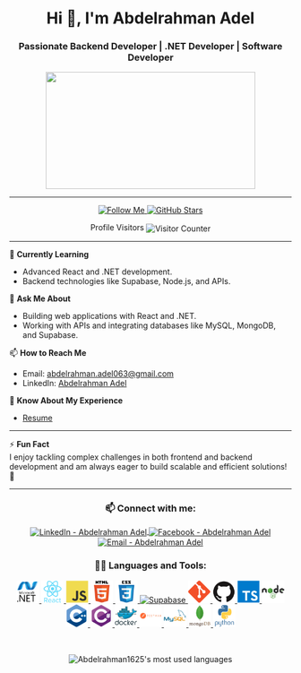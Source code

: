 <h1 align="center">Hi 👋, I'm Abdelrahman Adel</h1>
<h3 align="center">Passionate Backend Developer | .NET Developer | Software Developer</h3>

<div align="center">
  <img src="https://i.imgur.com/KXx0cCx.gif" align="center" width="373.5px" height="208.5px">
</div>

---

<div align="center">
  <!-- Shields for Followers and Stars -->
  <a href="https://github.com/Abdelrahman1625">
    <img src="https://img.shields.io/github/followers/Abdelrahman1625?label=Follow%20Me&style=social" alt="Follow Me" />
  </a>
  <a href="https://github.com/Abdelrahman1625">
    <img src="https://img.shields.io/github/stars/Abdelrahman1625?style=social" alt="GitHub Stars" />
  </a>
</div>

<p align="center">
  <!-- Profile Visitors Count -->
  <p align="center">Profile Visitors
  <img align="center" src="https://profile-counter.glitch.me/Abdelrahman1625/count.svg" alt="Visitor Counter" />
  </p>
</p>

---

🌱 **Currently Learning**  
- Advanced React and .NET development.  
- Backend technologies like Supabase, Node.js, and APIs.

💬 **Ask Me About**  
- Building web applications with React and .NET.  
- Working with APIs and integrating databases like MySQL, MongoDB, and Supabase.

📫 **How to Reach Me**  
- Email: [abdelrahman.adel063@gmail.com](mailto:abdelrahman.adel063@gmail.com)  
- LinkedIn: [Abdelrahman Adel](https://www.linkedin.com/in/abdelrahman-adel-0a1o234567/)  

📄 **Know About My Experience**  
- [Resume](https://drive.google.com/file/d/1bv0-Xojc0IOsvj-fA4MmBomu6kZ07hyB/view?usp=sharing)

---

⚡ **Fun Fact**  
I enjoy tackling complex challenges in both frontend and backend development and am always eager to build scalable and efficient solutions! 🚀

---

<h3 align="center">📫 Connect with me:</h3>
<div align="center">
  <!-- LinkedIn Icon -->
  <a href="https://www.linkedin.com/in/abdelrahman-adel-0a1o234567/" target="blank">
    <img align="center" src="https://raw.githubusercontent.com/rahuldkjain/github-profile-readme-generator/master/src/images/icons/Social/linked-in-alt.svg" alt="LinkedIn - Abdelrahman Adel" height="30" width="40" />
  </a>
  <!-- Facebook Icon -->
  <a href="https://www.facebook.com/profile.php?id=100009768518159" target="blank">
    <img align="center" src="https://upload.wikimedia.org/wikipedia/commons/5/51/Facebook_f_logo_%282019%29.svg" alt="Facebook - Abdelrahman Adel" height="30" width="30" />
  </a>
  <!-- Email Icon with Image -->
  <a href="mailto:abdelrahman.adel063@gmail.com" target="blank">
  <img align="center" src="https://cdn-icons-png.flaticon.com/512/561/561127.png" alt="Email - Abdelrahman Adel" height="30" width="30" />
</a>
</div>


<h3 align="center">👨‍💻 Languages and Tools:</h3>
<p align="center">
  <!-- Add tools and technologies here as icons -->
  <a href="https://dotnet.microsoft.com/" target="_blank" rel="noreferrer">
    <img src="https://raw.githubusercontent.com/devicons/devicon/master/icons/dot-net/dot-net-original-wordmark.svg" alt=".NET" width="40" height="40"/>
  </a> 
  <a href="https://react.dev/" target="_blank" rel="noreferrer">
    <img src="https://raw.githubusercontent.com/devicons/devicon/master/icons/react/react-original-wordmark.svg" alt="React" width="40" height="40"/>
  </a> 
  <a href="https://developer.mozilla.org/en-US/docs/Web/JavaScript" target="_blank" rel="noreferrer">
    <img src="https://raw.githubusercontent.com/devicons/devicon/master/icons/javascript/javascript-original.svg" alt="JavaScript" width="40" height="40"/>
  </a>
  <a href="https://html.spec.whatwg.org/" target="_blank" rel="noreferrer">
    <img src="https://raw.githubusercontent.com/devicons/devicon/master/icons/html5/html5-original-wordmark.svg" alt="HTML" width="40" height="40"/>
  </a>
  <a href="https://developer.mozilla.org/en-US/docs/Web/CSS" target="_blank" rel="noreferrer">
    <img src="https://raw.githubusercontent.com/devicons/devicon/master/icons/css3/css3-original-wordmark.svg" alt="CSS" width="40" height="40"/>
  </a>
  <a href="https://supabase.com/" target="_blank" rel="noreferrer">
    <img src="https://supabase.com/images/logo-dark.png" alt="Supabase" width="40" height="40"/>
  </a>
  <a href="https://git-scm.com/" target="_blank" rel="noreferrer">
    <img src="https://raw.githubusercontent.com/devicons/devicon/master/icons/git/git-original.svg" alt="Git" width="40" height="40"/>
  </a>
  <a href="https://github.com/" target="_blank" rel="noreferrer">
    <img src="https://raw.githubusercontent.com/devicons/devicon/master/icons/github/github-original.svg" alt="GitHub" width="40" height="40"/>
  </a>
  <a href="https://www.typescriptlang.org/" target="_blank" rel="noreferrer">
    <img src="https://raw.githubusercontent.com/devicons/devicon/master/icons/typescript/typescript-original.svg" alt="TypeScript" width="40" height="40"/>
  </a>
  <a href="https://nodejs.org/" target="_blank" rel="noreferrer">
    <img src="https://raw.githubusercontent.com/devicons/devicon/master/icons/nodejs/nodejs-original-wordmark.svg" alt="Node.js" width="40" height="40"/>
  </a>
  <a href="https://www.cplusplus.com/" target="_blank" rel="noreferrer">
    <img src="https://raw.githubusercontent.com/devicons/devicon/master/icons/cplusplus/cplusplus-original.svg" alt="C++" width="40" height="40"/>
  </a>
  <a href="https://learn.microsoft.com/en-us/dotnet/csharp/" target="_blank" rel="noreferrer">
    <img src="https://raw.githubusercontent.com/devicons/devicon/master/icons/csharp/csharp-original.svg" alt="C#" width="40" height="40"/>
  </a>
  <a href="https://www.docker.com/" target="_blank" rel="noreferrer">
    <img src="https://raw.githubusercontent.com/devicons/devicon/master/icons/docker/docker-original-wordmark.svg" alt="Docker" width="40" height="40"/>
  </a>
  <a href="https://www.postman.com/" target="_blank" rel="noreferrer">
    <img src="https://raw.githubusercontent.com/devicons/devicon/master/icons/postman/postman-original-wordmark.svg" alt="Postman" width="40" height="40"/>
  </a>
  <a href="https://www.mysql.com/" target="_blank" rel="noreferrer">
    <img src="https://raw.githubusercontent.com/devicons/devicon/master/icons/mysql/mysql-original-wordmark.svg" alt="MySQL" width="40" height="40"/>
  </a>
  <a href="https://www.mongodb.com/" target="_blank" rel="noreferrer">
    <img src="https://raw.githubusercontent.com/devicons/devicon/master/icons/mongodb/mongodb-original-wordmark.svg" alt="MongoDB" width="40" height="40"/>
  </a>
  <a href="https://www.python.org/" target="_blank" rel="noreferrer">
    <img src="https://raw.githubusercontent.com/devicons/devicon/master/icons/python/python-original-wordmark.svg" alt="Python" width="40" height="40"/>
  </a>
</p>

<br>

<p align="center">
  <img align="center" src="https://github-readme-stats.vercel.app/api/top-langs?username=Abdelrahman1625&show_icons=true&locale=en&layout=compact" alt="Abdelrahman1625's most used languages" />
</p>
